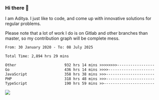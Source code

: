 ### Hi there 👋

I am Aditya. I just like to code, and come up with innovative solutions for regular problems.

Please note that a lot of work I do is on Gitlab and other branches than master, so my contribution graph will be complete mess.

<!--START_SECTION:waka-->

```txt
From: 30 January 2020 - To: 08 July 2025

Total Time: 2,894 hrs 29 mins

Other                      932 hrs 14 mins >>>>>>>>-----------------   32.21 %
Go                         436 hrs 14 mins >>>>---------------------   15.07 %
JavaScript                 358 hrs 38 mins >>>----------------------   12.39 %
PHP                        318 hrs 48 mins >>>----------------------   11.01 %
TypeScript                 190 hrs 59 mins >>-----------------------   06.60 %
```

<!--END_SECTION:waka-->

![](https://komarev.com/ghpvc/?username=BrainBuzzer)
